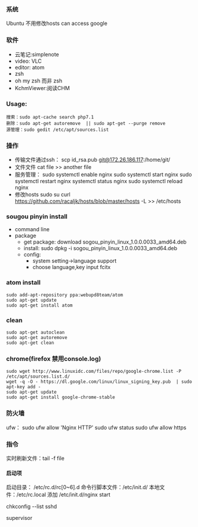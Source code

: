 ### 系统 ###
Ubuntu 不用修改hosts can access google
### 软件 ###
- 云笔记:simplenote
- video: VLC
- editor: atom
- zsh
- oh my zsh 而非 zsh
- KchmViewer:阅读CHM

### Usage: ###
    搜索：sudo apt-cache search php7.1
    删除：sudo apt-get autoremove  || sudo apt-get --purge remove
    源管理：sudo gedit /etc/apt/sources.list

### 操作 ###
- 传输文件通过ssh：
      scp id_rsa.pub git@172.26.186.117:/home/git/
- 文件文件 cat file >> another file
- 服务管理：
      sudo systemctl enable nginx
      sudo systemctl start nginx
      sudo systemctl restart nginx
      systemctl status nginx
      sudo systemctl reload nginx
- 修改hosts
      sudo su
      curl https://github.com/racaljk/hosts/blob/master/hosts -L >> /etc/hosts

### sougou pinyin install ###
- command line
- package
  - get package: download sogou_pinyin_linux_1.0.0.0033_amd64.deb
  - install:
        sudo dpkg  -i   sogou_pinyin_linux_1.0.0.0033_amd64.deb
  - config:
      - system setting->language support
      - choose language,key input fcitx

### atom install
    sudo add-apt-repository ppa:webupd8team/atom
    sudo apt-get update
    sudo apt-get install atom

### clean ###
    sudo apt-get autoclean
    sudo apt-get autoremove
    sudo apt-get clean

### chrome(firefox 禁用console.log) ###
    sudo wget http://www.linuxidc.com/files/repo/google-chrome.list -P /etc/apt/sources.list.d/
    wget -q -O - https://dl.google.com/linux/linux_signing_key.pub  | sudo apt-key add -
    sudo apt-get update
    sudo apt-get install google-chrome-stable

### 防火墙 ###
ufw：
  sudo ufw allow 'Nginx HTTP'
  sudo ufw status
  sudo ufw allow https

### 指令 ###
实时刷新文件：tail -f  file


#### 启动项 ####
启动目录： /etc/rc.d/rc[0~6].d
命令行脚本文件：/etc/init.d/
本地文件：/etc/rc.local 添加 /etc/init.d/nginx start

chkconfig --list sshd

supervisor
